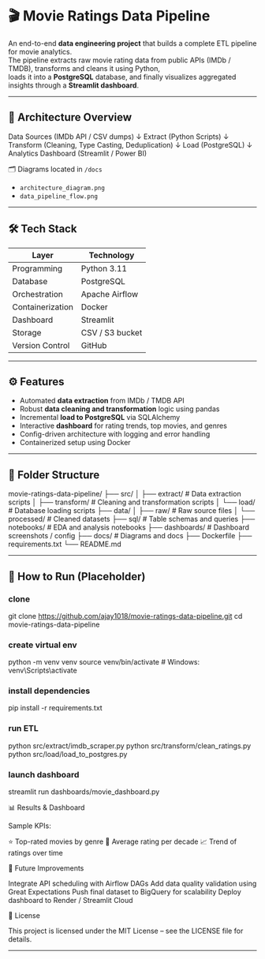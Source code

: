 # 🎬 Movie Ratings Data Pipeline

An end-to-end **data engineering project** that builds a complete ETL pipeline for movie analytics.  
The pipeline extracts raw movie rating data from public APIs (IMDb / TMDB), transforms and cleans it using Python,  
loads it into a **PostgreSQL** database, and finally visualizes aggregated insights through a **Streamlit dashboard**.

---

## 🧱 Architecture Overview

Data Sources (IMDb API / CSV dumps)
↓
Extract (Python Scripts)
↓
Transform (Cleaning, Type Casting, Deduplication)
↓
Load (PostgreSQL)
↓
Analytics Dashboard (Streamlit / Power BI)


🗂️ Diagrams located in `/docs`  
- `architecture_diagram.png`  
- `data_pipeline_flow.png`

---

## 🛠️ Tech Stack

| Layer | Technology |
|-------|-------------|
| Programming | Python 3.11 |
| Database | PostgreSQL |
| Orchestration | Apache Airflow |
| Containerization | Docker |
| Dashboard | Streamlit |
| Storage | CSV / S3 bucket |
| Version Control | GitHub |

---

## ⚙️ Features

- Automated **data extraction** from IMDb / TMDB API  
- Robust **data cleaning and transformation** logic using pandas  
- Incremental **load to PostgreSQL** via SQLAlchemy  
- Interactive **dashboard** for rating trends, top movies, and genres  
- Config-driven architecture with logging and error handling  
- Containerized setup using Docker  

---

## 📂 Folder Structure

movie-ratings-data-pipeline/
├── src/
│ ├── extract/ # Data extraction scripts
│ ├── transform/ # Cleaning and transformation scripts
│ └── load/ # Database loading scripts
├── data/
│ ├── raw/ # Raw source files
│ └── processed/ # Cleaned datasets
├── sql/ # Table schemas and queries
├── notebooks/ # EDA and analysis notebooks
├── dashboards/ # Dashboard screenshots / config
├── docs/ # Diagrams and docs
├── Dockerfile
├── requirements.txt
└── README.md

---

## 🚀 How to Run (Placeholder)

### clone
git clone https://github.com/ajay1018/movie-ratings-data-pipeline.git
cd movie-ratings-data-pipeline

### create virtual env
python -m venv venv
source venv/bin/activate   # Windows: venv\Scripts\activate

### install dependencies
pip install -r requirements.txt

### run ETL
python src/extract/imdb_scraper.py
python src/transform/clean_ratings.py
python src/load/load_to_postgres.py

### launch dashboard
streamlit run dashboards/movie_dashboard.py


📊 Results & Dashboard

Sample KPIs:

⭐ Top-rated movies by genre
🎯 Average rating per decade
📈 Trend of ratings over time


🔮 Future Improvements

Integrate API scheduling with Airflow DAGs
Add data quality validation using Great Expectations
Push final dataset to BigQuery for scalability
Deploy dashboard to Render / Streamlit Cloud


🧾 License

This project is licensed under the MIT License – see the LICENSE file for details.

---
